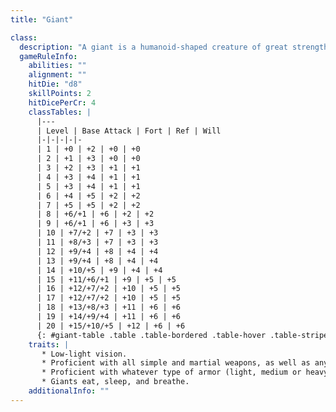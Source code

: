 ```yaml
---
title: "Giant"

class:
  description: "A giant is a humanoid-shaped creature of great strength, usually of at least Large size."
  gameRuleInfo:
    abilities: ""
    alignment: ""
    hitDie: "d8"
    skillPoints: 2
    hitDicePerCr: 4
    classTables: |
      |---
      | Level | Base Attack | Fort | Ref | Will
      |-|-|-|-|-
      | 1 | +0 | +2 | +0 | +0
      | 2 | +1 | +3 | +0 | +0
      | 3 | +2 | +3 | +1 | +1
      | 4 | +3 | +4 | +1 | +1
      | 5 | +3 | +4 | +1 | +1
      | 6 | +4 | +5 | +2 | +2
      | 7 | +5 | +5 | +2 | +2
      | 8 | +6/+1 | +6 | +2 | +2
      | 9 | +6/+1 | +6 | +3 | +3
      | 10 | +7/+2 | +7 | +3 | +3
      | 11 | +8/+3 | +7 | +3 | +3
      | 12 | +9/+4 | +8 | +4 | +4
      | 13 | +9/+4 | +8 | +4 | +4
      | 14 | +10/+5 | +9 | +4 | +4
      | 15 | +11/+6/+1 | +9 | +5 | +5
      | 16 | +12/+7/+2 | +10 | +5 | +5
      | 17 | +12/+7/+2 | +10 | +5 | +5
      | 18 | +13/+8/+3 | +11 | +6 | +6
      | 19 | +14/+9/+4 | +11 | +6 | +6
      | 20 | +15/+10/+5 | +12 | +6 | +6
      {: #giant-table .table .table-bordered .table-hover .table-striped data-caption="Table: Giants" }
    traits: |
       * Low-light vision.
       * Proficient with all simple and martial weapons, as well as any natural weapons.
       * Proficient with whatever type of armor (light, medium or heavy) it is described as wearing, as well as all lighter types. Giants not described as wearing armor are not proficient with armor. Giants are proficient with shields if they are proficient with any form of armor.
       * Giants eat, sleep, and breathe.
    additionalInfo: ""
---
```

